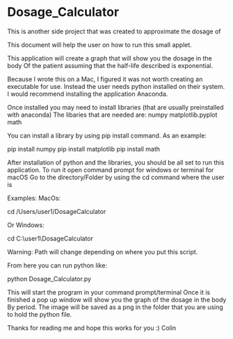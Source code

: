 # Dosage_Calculator
This is another side project that was created to approximate the dosage of 


This document will help the user on how to run this small applet. 

This application will create a graph that will show you the dosage in the body 
Of the patient assuming that the half-life described is exponential. 

Because I wrote this on a Mac, I figured it was not worth creating an executable for use.
Instead the user needs python installed on their system. I would recommend installing the application
Anaconda.

Once installed you may need to install libraries (that are usually preinstalled with anaconda)
The libaries that are needed are:
numpy
matplotlib.pyplot
math

You can install a library by using pip install command. As an example:

pip install numpy
pip install matplotlib
pip install math

After installation of python and the libraries, you should be all set to run this application.
To run it open command prompt for windows or terminal for macOS
Go to the directory/Folder by using the cd command where the user is

Examples:
MacOs:

cd /Users/user1/DosageCalculator

Or 
Windows:

cd C:\user1\DosageCalculator

Warning: Path will change depending on where you put this script.

From here you can run python like:

python Dosage_Calculator.py 

This will start the program in your command prompt/terminal
Once it is finished a pop up window will show you the graph of the dosage in the body
By period.
The image will be saved as a png in the folder that you are using to hold the python file. 

Thanks for reading me and hope this works for you :)
Colin
